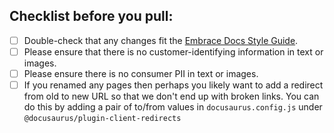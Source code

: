 ## Checklist before you pull:

- [ ] Double-check that any changes fit the [Embrace Docs Style Guide](https://www.notion.so/embraceio/Embrace-Public-Docs-Style-Guide-19f7e3c99852804abd7deacc2b14cc14).
- [ ] Please ensure that there is no customer-identifying information in text or images.
- [ ] Please ensure there is no consumer PII in text or images.
- [ ] If you renamed any pages then perhaps you likely want to add a redirect from old to new URL so that we don't end up with broken links. You can do this by adding a pair of to/from values in `docusaurus.config.js` under `@docusaurus/plugin-client-redirects`
